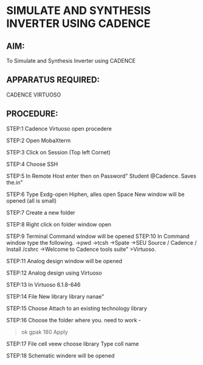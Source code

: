 # SIMULATE AND SYNTHESIS INVERTER USING CADENCE 

## AIM: 
   To Simulate and Synthesis Inverter using CADENCE 
## APPARATUS REQUIRED: 
   CADENCE VIRTUOSO 
## PROCEDURE: 
STEP:1 Cadence Virtuoso open procedere 

STEP:2 Open MobaXterm 

STEP:3 Click on Session (Top left Cornet) 

STEP:4 Choose SSH 

STEP:5 In Remote Host enter then on Password" Student @Cadence. Saves the.in" 

STEP:6 Type Exdg-open Hiphen, alles open Space New window will be opened (all is small) 

STEP:7 Create a new folder 

STEP:8 Right click on folder window open 

STEP:9 Terminal Command window will be opened STEP:10 In Command window type the following. 
->pwd 
->tcsh 
->Spate →SEU Source / Cadence / Install /cshrc ->Welcome to Cadence tools suite" >Virtuoso. 

STEP:11 Analog design window will be opened 

STEP:12 Analog design using Virtuoso 

STEP:13 In Virtuoso 6.1.8-646 

STEP:14 File New library library nanae" 

STEP:15 Choose Attach to an existing technology library 

STEP:16 Choose the folder where you. need to work -
>ok gpak 180 Apply

STEP:17 File cell veew choose library Type coll name 

STEP:18 Schematic windere will be opened 

